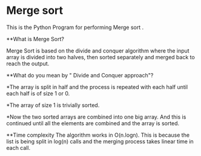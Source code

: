 # Merge sort
This is the Python Program for performing Merge sort .


**What is Merge Sort? 

Merge Sort is based on the divide and conquer algorithm where the input array is divided into two halves, then sorted separately and merged back to reach the output.

**What do you mean by " Divide and Conquer approach"?

*The array is split in half and the process is repeated with each half until each half is of size 1 or 0. 

*The array of size 1 is trivially sorted.

*Now the two sorted arrays are combined into one big array. And this is continued until all the elements are combined and the array is sorted. 

**Time complexity
The algorithm works in O(n.logn). This is because the list is being split in log(n) calls and the merging process takes linear time in each call.
